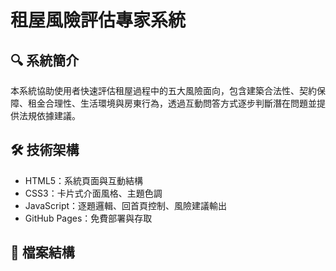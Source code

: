 # 租屋風險評估專家系統

## 🔍 系統簡介
本系統協助使用者快速評估租屋過程中的五大風險面向，包含建築合法性、契約保障、租金合理性、生活環境與房東行為，透過互動問答方式逐步判斷潛在問題並提供法規依據建議。

## 🛠 技術架構
- HTML5：系統頁面與互動結構
- CSS3：卡片式介面風格、主題色調
- JavaScript：逐題邏輯、回首頁控制、風險建議輸出
- GitHub Pages：免費部署與存取

## 📂 檔案結構
